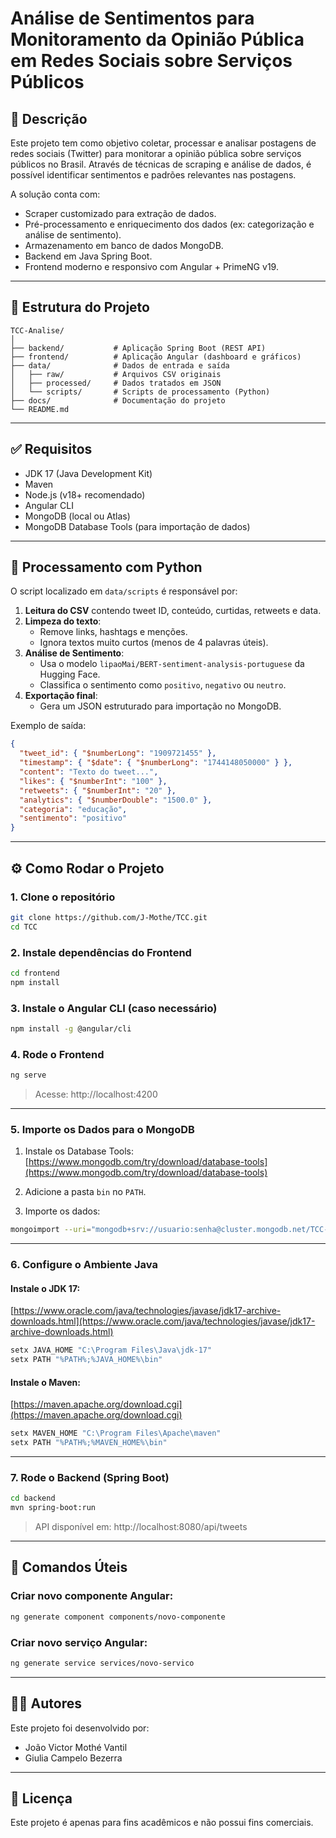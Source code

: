 # Análise de Sentimentos para Monitoramento da Opinião Pública em Redes Sociais sobre Serviços Públicos

## 📌 Descrição
Este projeto tem como objetivo coletar, processar e analisar postagens de redes sociais (Twitter) para monitorar a opinião pública sobre serviços públicos no Brasil. Através de técnicas de scraping e análise de dados, é possível identificar sentimentos e padrões relevantes nas postagens.

A solução conta com:
- Scraper customizado para extração de dados.
- Pré-processamento e enriquecimento dos dados (ex: categorização e análise de sentimento).
- Armazenamento em banco de dados MongoDB.
- Backend em Java Spring Boot.
- Frontend moderno e responsivo com Angular + PrimeNG v19.

---

## 🧱 Estrutura do Projeto

```
TCC-Analise/
│
├── backend/           # Aplicação Spring Boot (REST API)
├── frontend/          # Aplicação Angular (dashboard e gráficos)
├── data/              # Dados de entrada e saída
│   ├── raw/           # Arquivos CSV originais
│   ├── processed/     # Dados tratados em JSON
│   └── scripts/       # Scripts de processamento (Python)
├── docs/              # Documentação do projeto
└── README.md
```

---

## ✅ Requisitos

- JDK 17 (Java Development Kit)
- Maven
- Node.js (v18+ recomendado)
- Angular CLI
- MongoDB (local ou Atlas)
- MongoDB Database Tools (para importação de dados)

---

## 🧠 Processamento com Python

O script localizado em `data/scripts` é responsável por:
1. **Leitura do CSV** contendo tweet ID, conteúdo, curtidas, retweets e data.
2. **Limpeza do texto**:
   - Remove links, hashtags e menções.
   - Ignora textos muito curtos (menos de 4 palavras úteis).
3. **Análise de Sentimento**:
   - Usa o modelo `lipaoMai/BERT-sentiment-analysis-portuguese` da Hugging Face.
   - Classifica o sentimento como `positivo`, `negativo` ou `neutro`.
4. **Exportação final**:
   - Gera um JSON estruturado para importação no MongoDB.

Exemplo de saída:
```json
{
  "tweet_id": { "$numberLong": "1909721455" },
  "timestamp": { "$date": { "$numberLong": "1744148050000" } },
  "content": "Texto do tweet...",
  "likes": { "$numberInt": "100" },
  "retweets": { "$numberInt": "20" },
  "analytics": { "$numberDouble": "1500.0" },
  "categoria": "educação",
  "sentimento": "positivo"
}
```

---

## ⚙️ Como Rodar o Projeto

### 1. Clone o repositório
```bash
git clone https://github.com/J-Mothe/TCC.git
cd TCC
```

### 2. Instale dependências do Frontend
```bash
cd frontend
npm install
```

### 3. Instale o Angular CLI (caso necessário)
```bash
npm install -g @angular/cli
```

### 4. Rode o Frontend
```bash
ng serve
```
> Acesse: http://localhost:4200

---

### 5. Importe os Dados para o MongoDB

1. Instale os Database Tools:  
   [https://www.mongodb.com/try/download/database-tools](https://www.mongodb.com/try/download/database-tools)

2. Adicione a pasta `bin` no `PATH`.

3. Importe os dados:
```bash
mongoimport --uri="mongodb+srv://usuario:senha@cluster.mongodb.net/TCC-Analise" --collection twitter --file "data/processed/brasilia_educacao_com_sentimento.json" --jsonArray
```

---

### 6. Configure o Ambiente Java

#### Instale o JDK 17:
[https://www.oracle.com/java/technologies/javase/jdk17-archive-downloads.html](https://www.oracle.com/java/technologies/javase/jdk17-archive-downloads.html)

```bash
setx JAVA_HOME "C:\Program Files\Java\jdk-17"
setx PATH "%PATH%;%JAVA_HOME%\bin"
```

#### Instale o Maven:
[https://maven.apache.org/download.cgi](https://maven.apache.org/download.cgi)

```bash
setx MAVEN_HOME "C:\Program Files\Apache\maven"
setx PATH "%PATH%;%MAVEN_HOME%\bin"
```

---

### 7. Rode o Backend (Spring Boot)
```bash
cd backend
mvn spring-boot:run
```
> API disponível em: http://localhost:8080/api/tweets

---

## 🧪 Comandos Úteis

### Criar novo componente Angular:
```bash
ng generate component components/novo-componente
```

### Criar novo serviço Angular:
```bash
ng generate service services/novo-servico
```

---

## 👨‍💻 Autores

Este projeto foi desenvolvido por:

- João Victor Mothé Vantil  
- Giulia Campelo Bezerra

---

## 📄 Licença
Este projeto é apenas para fins acadêmicos e não possui fins comerciais.
